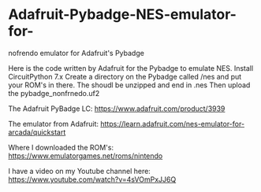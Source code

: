 # Adafruit-Pybadge-NES-emulator-for-
nofrendo emulator for Adafruit's Pybadge

Here is the code written by Adafruit for the Pybadge to emulate NES. 
Install CircuitPython 7.x
Create a directory on the Pybadge called /nes and put your ROM's in there. The shoudl be unzipped and end in .nes
Then upload the pybadge_nonfrnedo.uf2

The Adafruit PyBadge LC:
https://www.adafruit.com/product/3939

The emulator from Adafruit:
https://learn.adafruit.com/nes-emulator-for-arcada/quickstart

Where I downloaded the ROM's:
https://www.emulatorgames.net/roms/nintendo


I have a video on my Youtube channel here:
https://www.youtube.com/watch?v=4sVOmPxJJ6Q
